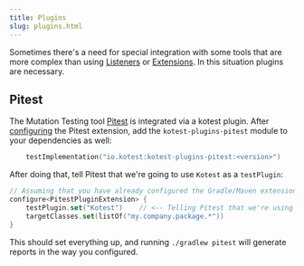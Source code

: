 ```yaml
---
title: Plugins
slug: plugins.html
---
```


Sometimes there's a need for special integration with some tools that are more complex
than using [Listeners](../listeners.md) or [Extensions](../extensions.md). In this situation plugins are necessary.


## Pitest

The Mutation Testing tool [Pitest](https://pitest.org/) is integrated via a kotest plugin. After [configuring](https://gradle-pitest-plugin.solidsoft.info/) the Pitest extension, add the `kotest-plugins-pitest` module to your dependencies as well:

```kotlin
    testImplementation("io.kotest:kotest-plugins-pitest:<version>")
```

After doing that, tell Pitest that we're going to use `Kotest` as a `testPlugin`:

```kotlin
// Assuming that you have already configured the Gradle/Maven extension
configure<PitestPluginExtension> {
    testPlugin.set("Kotest")    // <-- Telling Pitest that we're using Kotest
    targetClasses.set(listOf("my.company.package.*"))
}
```

This should set everything up, and running `./gradlew pitest` will generate reports in the way you configured.

